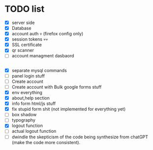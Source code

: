 # TODO list

- [x] server side
- [X] Database
- [X] account auth 💀 (firefox config only)
- [X] session tokens 💀💀
- [X] SSL certificate
- [X] qr scanner
- [ ] account managment dasbaord

##


- [X] separate mysql commands
- [ ] panel login stuff
- [ ] Create account
- [ ] Create account with Bulk google forms stuff
- [X] env everything
- [X] about,help section
- [X] info form html/js stuff
- [X] fix stupid form shit (not implemented for everything yet)
- [ ] box shadow
- [ ] typography
- [X] logout function
- [ ] actual logout function
- [ ] dwindle the skepticism of the code being synthesize from chatGPT (make the code more consistent).
